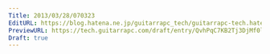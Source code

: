 ```yaml
---
Title: 2013/03/28/070323
EditURL: https://blog.hatena.ne.jp/guitarrapc_tech/guitarrapc-tech.hatenablog.com/atom/entry/6802418398340423953
PreviewURL: https://tech.guitarrapc.com/draft/entry/QvhPqC7KB2Tj3DjMf0lbvM1qCY0
Draft: true
---
```


